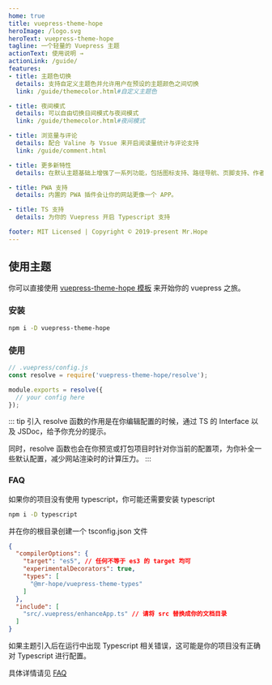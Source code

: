 ```yaml
---
home: true
title: vuepress-theme-hope
heroImage: /logo.svg
heroText: vuepress-theme-hope
tagline: 一个轻量的 Vuepress 主题
actionText: 使用说明 →
actionLink: /guide/
features:
- title: 主题色切换
  details: 支持自定义主题色并允许用户在预设的主题颜色之间切换
  link: /guide/themecolor.html#自定义主题色

- title: 夜间模式
  details: 可以自由切换日间模式与夜间模式
  link: /guide/themecolor.html#夜间模式

- title: 浏览量与评论
  details: 配合 Valine 与 Vssue 来开启阅读量统计与评论支持
  link: /guide/comment.html

- title: 更多新特性
  details: 在默认主题基础上增强了一系列功能，包括图标支持、路径导航、页脚支持、作者显示等

- title: PWA 支持
  details: 内置的 PWA 插件会让你的网站更像一个 APP。

- title: TS 支持
  details: 为你的 Vuepress 开启 Typescript 支持

footer: MIT Licensed | Copyright © 2019-present Mr.Hope
---
```


## 使用主题

你可以直接使用 [vuepress-theme-hope 模板](https://github.com/Mister-Hope/vuepress-theme-hope-template) 来开始你的 vuepress 之旅。

### 安装

```bash
npm i -D vuepress-theme-hope
```

### 使用

```js
// .vuepress/config.js
const resolve = require('vuepress-theme-hope/resolve');

module.exports = resolve({
  // your config here
});
```

::: tip
引入 resolve 函数的作用是在你编辑配置的时候，通过 TS 的 Interface 以及 JSDoc，给予你充分的提示。

同时，resolve 函数也会在你预览或打包项目时针对你当前的配置项，为你补全一些默认配置，减少网站渲染时的计算压力。
:::

### FAQ

如果你的项目没有使用 typescript，你可能还需要安装 typescript

```bash
npm i -D typescript
```

并在你的根目录创建一个 tsconfig.json 文件

```json
{
  "compilerOptions": {
    "target": "es5", // 任何不等于 es3 的 target 均可
    "experimentalDecorators": true,
    "types": [
      "@mr-hope/vuepress-theme-types"
    ]
  },
  "include": [
    "src/.vuepress/enhanceApp.ts" // 请将 src 替换成你的文档目录
  ]
}
```

如果主题引入后在运行中出现 Typescript 相关错误，这可能是你的项目没有正确对 Typescript 进行配置。

具体详情请见 [FAQ](FAQ/readme.md)
